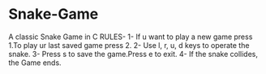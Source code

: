 # Snake-Game
A classic Snake Game in C
RULES-
1- If u want to play a new game press 1.To play ur last saved game press 2.
2- Use l, r, u, d keys to operate the snake.
3- Press s to save the game.Press e to exit.
4- If the snake collides, the Game ends. 
